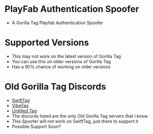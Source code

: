# PlayFab Authentication Spoofer
- A Gorilla Tag Playfab Authentication Spoofer
# Supported Versions
- This may not work on the latest version of Gorilla Tag
- You can use this on older versions of Gorilla Tag
- Has a 90% chance of working on older versions
# Old Gorilla Tag Discords
- [SwiftTag](https://discord.gg/swift-tag)
- [VibeTag](https://discord.gg/PegMqeC4Wj)
- [Untitled Tag](https://discord.gg/34UqQuS7pj)
- The discords listed are the only Old Gorilla Tag servers that I know
- This Spoofer will not work on SwiftTag, just there to support it
- Possible Support Soon?
